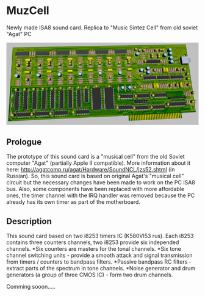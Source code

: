 # MuzCell
 Newly made ISA8 sound card. Replica to "Music Sintez Cell" from old soviet "Agat" PC
 
![render](hardware/v1_0_0/render3.PNG)

## Prologue
The prototype of this sound card is a "musical cell" from the old Soviet computer "Agat" (partially Apple II compatible). More information about it here: http://agatcomp.ru/agat/Hardware/SoundNCL/jzs52.shtml (in Russian). So, this sound card is based on original Agat's "musical cell" circuit but the necessary changes have been made to work on the PC ISA8 bus. Also, some components have been replaced with more affordable ones, the timer channel with the IRQ handler was removed because the PC already has its own timer as part of the motherboard.

## Description
This sound card based on two i8253 timers IC (K580VI53 rus). Each i8253 contains three counters channels, two i8253 provide six independed channels. 
*Six counters are masters for the tonal channels. 
*Six tone channel switching units - provide a smooth attack and signal transmission from timers / counters to bandpass filters.
*Passive bandpass RC filters - extract parts of the spectrum in tone channels.
*Noise generator and drum generators (a group of three CMOS IC) - form two drum channels.

Comming sooon.....

